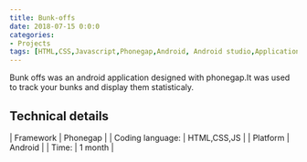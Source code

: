 ```yaml
---
title: Bunk-offs
date: 2018-07-15 0:0:0
categories:
- Projects
tags: [HTML,CSS,Javascript,Phonegap,Android, Android studio,Application]
---
```


Bunk offs was an android application designed with phonegap.It was used to track your bunks and display them statisticaly.

## Technical details

| Framework | Phonegap |
| Coding language: | HTML,CSS,JS |
| Platform | Android |
| Time: | 1 month |
